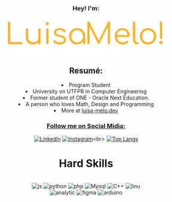 <div style: align='center'>
<h3>Hey! I'm:</h3>
<img alt='banner' align='center' src='./Group 2 (1).png'>
<h2 > Resumé:</h2>
<li >Program Student</li>
<li >University on UTFPR in Computer Engineering </li>
<li >Former student of ONE - Oracle Next Education.</li>
<li >A person who loves Math, Design and Programming</li>
<li> More at <a href="https://melo-luisa.github.io/portfolio/">luisa-melo.dev</li>

<h3>Follow me on Social Midia:</h3>

[![LinkedIn](https://img.shields.io/badge/LinkedIn-0077B5?style=for-the-badge&logo=linkedin&logoColor=white)](https://www.linkedin.com/in/Luisa-Melo-Dev/)
[![Instagram](https://img.shields.io/badge/Instagram-E4405F?style=for-the-badge&logo=instagram&logoColor=black)](https://www.instagram.com/cotinho_melo_)<br>
[![Top Langs](https://github-readme-stats.vercel.app/api/top-langs/?username=Melo-Luisa&layout=compact)](https://github.com/anuraghazra/github-readme-stats)<br>

 </div>
<h1 align='center'> Hard Skills</h1>

<div style="display: inline_block" align='center'><br/>
<img alt="js" src="https://img.shields.io/badge/JavaScript-F7DF1E?style=for-the-badge&logo=javascript&logoColor=black">
<img alt="python" src="https://img.shields.io/badge/Python-3776AB?style=for-the-badge&logo=python&logoColor=white">
<img alt="php" src="https://img.shields.io/badge/PHP-777BB4?style=for-the-badge&logo=php&logoColor=white">
<img alt="Mysql" src="https://img.shields.io/badge/MySQL-00000F?style=for-the-badge&logo=mysql&logoColor=white">
<img alt="C++"src="https://img.shields.io/badge/C%2B%2B-00599C?style=for-the-badge&logo=c%2B%2B&logoColor=white">
<img alt='linu' src="https://img.shields.io/badge/Linux-FCC624?style=for-the-badge&logo=linux&logoColor=black"><br>
<img alt="analytic" src="https://img.shields.io/badge/Google%20Analytics-E37400?style=for-the-badge&logo=google%20analytics&logoColor=white">
<img alt="figma" src="https://img.shields.io/badge/Figma-F24E1E?style=for-the-badge&logo=figma&logoColor=white">
<img alt="arduino" src="https://img.shields.io/badge/Arduino_IDE-00979D?style=for-the-badge&logo=arduino&logoColor=white">

</div></br><br><br>


 

 
